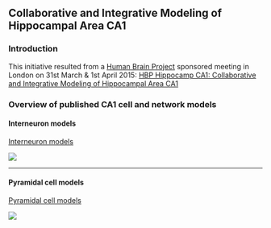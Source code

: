 ## Collaborative and Integrative Modeling of Hippocampal Area CA1

### Introduction

This initiative resulted from a [Human Brain Project](http://humanbrainproject.eu/) sponsored meeting in London on 31st March & 1st April 2015: [HBP Hippocamp CA1: Collaborative and Integrative Modeling of Hippocampal Area CA1](http://neuralensemble.org/meetings/HippocampCA1)

### Overview of published CA1 cell and network models

#### Interneuron models

[Interneuron models](https://github.com/OpenSourceBrain/CommunityModellingCA1/blob/master/CA1_interneurons.md)

![](https://raw.githubusercontent.com/OpenSourceBrain/CommunityModellingCA1/master/ca1_interneurons.jpg)

-----------------------------------------------------------------------------

#### Pyramidal cell models

[Pyramidal cell models](https://github.com/OpenSourceBrain/CommunityModellingCA1/blob/master/CA1_pyradmidalCells.md)

![](https://raw.githubusercontent.com/OpenSourceBrain/CommunityModellingCA1/master/ca1_pcs.jpg)
